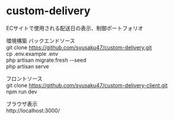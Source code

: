 # custom-delivery
ECサイトで使用される配送日の表示、制御ポートフォリオ

環境構築
バックエンドソース  
git clone https://github.com/syusaku47/custom-delivery.git    
cp .env.example .env  
php artisan migrate:fresh --seed  
php artisan serve  

フロントソース  
git clone https://github.com/syusaku47/custom-delivery-client.git  
npm run dev  

ブラウザ表示  
http://localhost:3000/  

